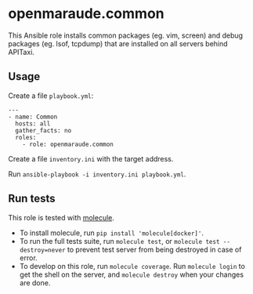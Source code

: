 openmaraude.common
==================

This Ansible role installs common packages (eg. vim, screen) and debug packages (eg. lsof, tcpdump) that are installed on all servers behind APITaxi.

Usage
-----

Create a file `playbook.yml`:

```
---
- name: Common
  hosts: all
  gather_facts: no
  roles:
    - role: openmaraude.common
```

Create a file `inventory.ini` with the target address.

Run `ansible-playbook -i inventory.ini playbook.yml`.


Run tests
---------

This role is tested with [molecule](https://molecule.readthedocs.io/en/stable/).

* To install molecule, run `pip install 'molecule[docker]'`.
* To run the full tests suite, run `molecule test`, or `molecule test --destroy=never` to prevent test server from being destroyed in case of error.
* To develop on this role, run `molecule coverage`. Run `molecule login` to get the shell on the server, and `molecule destroy` when your changes are done.
